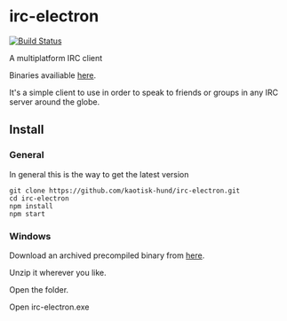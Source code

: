 # irc-electron

[![Build Status](https://travis-ci.org/kaotisk-hund/irc-electron.svg?branch=master)](https://travis-ci.org/kaotisk-hund/irc-electron)

A multiplatform IRC client

Binaries availiable [here](https://github.com/kaotisk-hund/irc-electron/releases#latest).

It's a simple client to use in order to speak to friends or groups in any IRC server around the globe.

## Install

### General
In general this is the way to get the latest version

```
git clone https://github.com/kaotisk-hund/irc-electron.git
cd irc-electron
npm install
npm start
```

### Windows
Download an archived precompiled binary from [here](https://github.com/kaotisk-hund/irc-electron/releases#latest).

Unzip it wherever you like.

Open the folder.

Open irc-electron.exe
